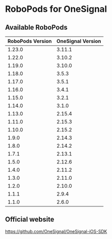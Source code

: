 # RoboPods for OneSignal

## Available RoboPods

| RoboPods Version | OneSignal Version |
|------------------|-------------------|
| 1.23.0           | 3.11.1            |
| 1.22.0           | 3.10.2            |
| 1.19.0           | 3.10.0            |
| 1.18.0           | 3.5.3             |
| 1.17.0           | 3.5.1             |
| 1.16.0           | 3.4.1             |
| 1.15.0           | 3.2.1             |
| 1.14.0           | 3.1.0             |
| 1.13.0           | 2.15.4            |
| 1.11.0           | 2.15.3            |
| 1.10.0           | 2.15.2            |
| 1.9.0            | 2.14.3            |
| 1.8.0            | 2.14.2            |
| 1.7.1            | 2.13.1            |
| 1.5.0            | 2.12.6            |
| 1.4.0            | 2.11.2            |
| 1.3.0            | 2.11.0            |
| 1.2.0            | 2.10.0            |
| 1.1.1            | 2.9.4             |
| 1.1.0            | 2.6.0             |

## Official website

https://github.com/OneSignal/OneSignal-iOS-SDK
